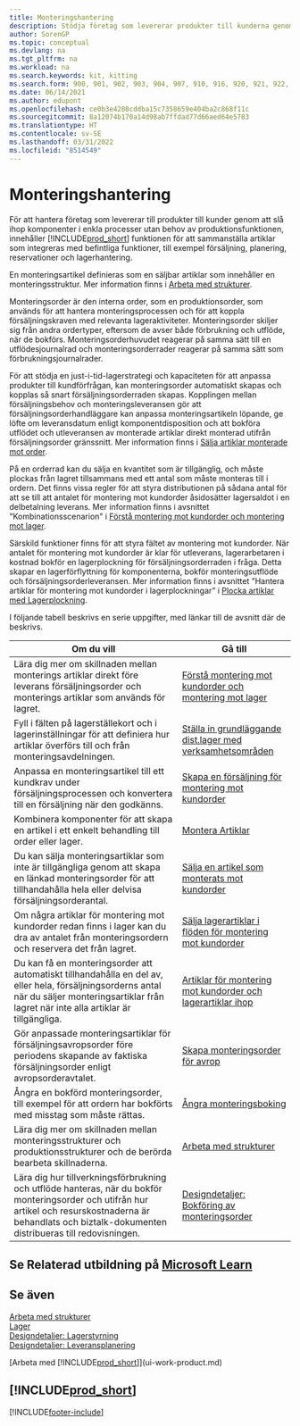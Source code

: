 ```yaml
---
title: Monteringshantering
description: Stödja företag som levererar produkter till kunderna genom att kombinera komponenter i enkla processer utan att ha behov av produktionsfunktioner.
author: SorenGP
ms.topic: conceptual
ms.devlang: na
ms.tgt_pltfrm: na
ms.workload: na
ms.search.keywords: kit, kitting
ms.search.form: 900, 901, 902, 903, 904, 907, 910, 916, 920, 921, 922, 923, 940, 941, 942, 930, 931, 932, 914, 915, 905
ms.date: 06/14/2021
ms.author: edupont
ms.openlocfilehash: ce0b3e4208cddba15c7358659e404ba2c868f11c
ms.sourcegitcommit: 8a12074b170a14d98ab7ffdad77d66aed64e5783
ms.translationtype: HT
ms.contentlocale: sv-SE
ms.lasthandoff: 03/31/2022
ms.locfileid: "8514549"
---
```

# <a name="assembly-management"></a>Monteringshantering
För att hantera företag som levererar till produkter till kunder genom att slå ihop komponenter i enkla processer utan behov av produktionsfunktionen, innehåller [!INCLUDE[prod_short](includes/prod_short.md)] funktionen för att sammanställa artiklar som integreras med befintliga funktioner, till exempel försäljning, planering, reservationer och lagerhantering.  

 En monteringsartikel definieras som en säljbar artiklar som innehåller en monteringsstruktur. Mer information finns i [Arbeta med strukturer](inventory-how-work-BOMs.md).

 Monteringsorder är den interna order, som en produktionsorder, som används för att hantera monteringsprocessen och för att koppla försäljningskraven med relevanta lageraktiviteter. Monteringsorder skiljer sig från andra ordertyper, eftersom de avser både förbrukning och utflöde, när de bokförs. Monteringsorderhuvudet reagerar på samma sätt till en utflödesjournalrad och monteringsorderrader reagerar på samma sätt som förbrukningsjournalrader.  

 För att stödja en just-i-tid-lagerstrategi och kapaciteten för att anpassa produkter till kundförfrågan, kan monteringsorder automatiskt skapas och kopplas så snart försäljningsorderraden skapas. Kopplingen mellan försäljningsbehov och monteringsleveransen gör att försäljningsorderhandläggare kan anpassa monteringsartikeln löpande, ge löfte om leveransdatum enligt komponentdisposition och att bokföra utflödet och utleveransen av monterade artiklar direkt monterad utifrån försäljningsorder gränssnitt. Mer information finns i [Sälja artiklar monterade mot order](assembly-how-to-sell-items-assembled-to-order.md).  

 På en orderrad kan du sälja en kvantitet som är tillgänglig, och måste plockas från lagret tillsammans med ett antal som måste monteras till i ordern. Det finns vissa regler för att styra distributionen på sådana antal för att se till att antalet för montering mot kundorder åsidosätter lagersaldot i en delbetalning leverans. Mer information finns i avsnittet "Kombinationsscenarion" i [Förstå montering mot kundorder och montering mot lager](assembly-assemble-to-order-or-assemble-to-stock.md).  

 Särskild funktioner finns för att styra fältet av montering mot kundorder. När antalet för montering mot kundorder är klar för utleverans, lagerarbetaren i kostnad bokför en lagerplockning för försäljningsorderraden i fråga. Detta skapar en lagerförflyttning för komponenterna, bokför monteringsutflöde och försäljningsorderleveransen. Mer information finns i avsnittet ”Hantera artiklar för montering mot kundorder i lagerplockningar” i [Plocka artiklar med Lagerplockning](warehouse-how-to-pick-items-with-inventory-picks.md).

I följande tabell beskrivs en serie uppgifter, med länkar till de avsnitt där de beskrivs.   

|**Om du vill**|**Gå till**|  
|------------|-------------|  
|Lära dig mer om skillnaden mellan monterings artiklar direkt före leverans försäljningsorder och monterings artiklar som används för lagret.|[Förstå montering mot kundorder och montering mot lager](assembly-assemble-to-order-or-assemble-to-stock.md)|
|Fyll i fälten på lagerställekort och i lagerinställningar för att definiera hur artiklar överförs till och från monteringsavdelningen.|[Ställa in grundläggande dist.lager med verksamhetsområden](warehouse-how-to-set-up-basic-warehouses-with-operations-areas.md)|
|Anpassa en monteringsartikel till ett kundkrav under försäljningsprocessen och konvertera till en försäljning när den godkänns.|[Skapa en försäljning för montering mot kundorder](assembly-how-to-quote-an-assemble-to-order-sale.md)|
|Kombinera komponenter för att skapa en artikel i ett enkelt behandling till order eller lager.|[Montera Artiklar](assembly-how-to-assemble-items.md)|  
|Du kan sälja monteringsartiklar som inte är tillgängliga genom att skapa en länkad monteringsorder för att tillhandahålla hela eller delvisa försäljningsorderantal.|[Sälja en artikel som monterats mot kundorder](assembly-how-to-sell-items-assembled-to-order.md)|
|Om några artiklar för montering mot kundorder redan finns i lager kan du dra av antalet från monteringsordern och reservera det från lagret.|[Sälja lagerartiklar i flöden för montering mot kundorder](assembly-how-to-sell-inventory-items-in-assemble-to-order-flows.md)|  
|Du kan få en monteringsorder att automatiskt tillhandahålla en del av, eller hela, försäljningsorderns antal när du säljer monteringsartiklar från lagret när inte alla artiklar är tillgängliga.|[Artiklar för montering mot kundorder och lagerartiklar ihop](assembly-how-to-sell-assemble-to-order-items-and-inventory-items-together.md)|
|Gör anpassade monteringsartiklar för försäljningsavropsorder före periodens skapande av faktiska försäljningsorder enligt avropsorderavtalet.|[Skapa monteringsorder för avrop](assembly-how-to-create-blanket-assembly-orders.md)|
|Ångra en bokförd monteringsorder, till exempel för att ordern har bokförts med misstag som måste rättas.|[Ångra monteringsboking](assembly-how-to-undo-assembly-posting.md)|
|Lära dig mer om skillnaden mellan monteringsstrukturer och produktionsstrukturer och de berörda bearbeta skillnaderna.|[Arbeta med strukturer](inventory-how-work-BOMs.md)|
|Lära dig hur tillverkningsförbrukning och utflöde hanteras, när du bokför monteringsorder och utifrån hur artikel och resurskostnaderna är behandlats och biztalk-dokumenten distribueras till redovisningen.|[Designdetaljer: Bokföring av monteringsorder](design-details-assembly-order-posting.md)|  

## <a name="see-related-training-at-microsoft-learn"></a>Se Relaterad utbildning på [Microsoft Learn](/learn/paths/assemble-items-dynamics-365-business-central/)

## <a name="see-also"></a>Se även

[Arbeta med strukturer](inventory-how-work-BOMs.md)  
[Lager](inventory-manage-inventory.md)  
[Designdetaljer: Lagerstyrning](design-details-warehouse-management.md)  
[Designdetaljer: Leveransplanering](design-details-supply-planning.md)  
<!-- [Walkthrough: Planning Supplies Manually](walkthrough-planning-supplies-manually.md)   -->
<!-- [Walkthrough: Selling, Assembling, and Shipping Kits](walkthrough-selling-assembling-and-shipping-kits.md)   -->
[Arbeta med [!INCLUDE[prod_short](includes/prod_short.md)]](ui-work-product.md)

## [!INCLUDE[prod_short](includes/free_trial_md.md)]  


[!INCLUDE[footer-include](includes/footer-banner.md)]